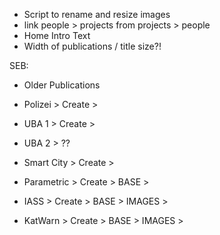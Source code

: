 - Script to rename and resize images
- link people > projects from projects > people
- Home Intro Text
- Width of publications / title size?!

SEB:
- Older Publications

- Polizei     > Create > 
- UBA 1       > Create >
- UBA 2       > ??
- Smart City  > Create > 
- Parametric  > Create > BASE > 
- IASS        > Create > BASE > IMAGES > 
- KatWarn     > Create > BASE > IMAGES >

